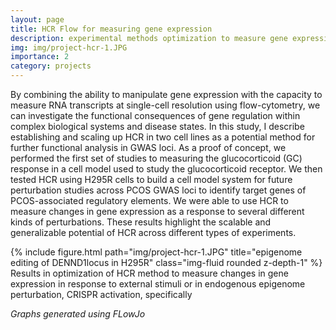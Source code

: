 ```yaml
---
layout: page
title: HCR Flow for measuring gene expression
description: experimental methods optimization to measure gene expression
img: img/project-hcr-1.JPG
importance: 2
category: projects
---
```


By combining the ability to manipulate gene expression with the capacity to measure RNA transcripts at single-cell resolution using flow-cytometry, we can investigate the functional consequences of gene regulation within complex biological systems and disease states. In this study, I describe establishing and scaling up HCR in two cell lines as a potential method for further functional analysis in GWAS loci. As a proof of concept, we performed the first set of studies to measuring the glucocorticoid (GC) response in a cell model used to study the glucocorticoid receptor.  We then tested HCR using H295R cells to build a cell model system for future perturbation studies across PCOS GWAS loci to identify target genes of PCOS-associated regulatory elements. We were able to use HCR to measure changes in gene expression as a response to several different kinds of perturbations. These results highlight the scalable and generalizable potential of HCR across different types of experiments.

<div class="row">
    <div class="col-sm mt-3 mt-md-0">
        {% include figure.html path="img/project-hcr-1.JPG" title="epigenome editing of DENND1locus in H295R" class="img-fluid rounded z-depth-1" %}
    </div>
</div>
<div class="caption">
Results in optimization of HCR method to measure changes in gene expression in response to external stimuli or in endogenous epigenome perturbation, CRISPR activation, specifically
</div>

<i> Graphs generated using FLowJo </i>
